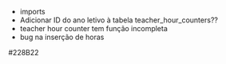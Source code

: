 - imports
- Adicionar ID do ano letivo à tabela teacher_hour_counters??
- teacher hour counter tem função incompleta
- bug na inserção de horas

#228B22
